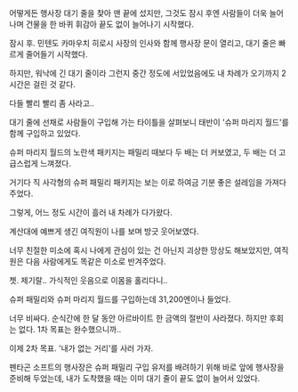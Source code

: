 어떻게든 행사장 대기 줄을 찾아 맨 끝에 섰지만, 그것도 잠시 후엔 사람들이 더욱 늘어나며 건물을 한 바퀴 휘감아 끝도 없이 늘어나기 시작했다.

잠시 후. 민텐도 카마우치 히로시 사장의 인사와 함께 행사장 문이 열리고, 대기 줄은 빠르게 줄어들기 시작했다.

하지만, 워낙에 긴 대기 줄이라 그런지 중간 정도에 서있었음에도 내 차례가 오기까지 2시간은 걸린 것 같다.

다들 빨리 빨리 좀 사라고..

대기 줄에 선채로 사람들이 구입해 가는 타이틀을 살펴보니 태반이 '슈퍼 마리지 월드'를 함께 구입하고 있었다.

슈퍼 마리지 월드의 노란색 패키지는 패밀리 때보다 두 배는 더 커보였고, 두 배는 더 고급스럽게 느껴졌다. 

거기다 직 사각형의 슈퍼 패밀리 패키지는 보는 이로 하여금 기분 좋은 설레임을 가져다 주었다.

그렇게, 어느 정도 시간이 흘러 내 차례가 다가왔다.

계산대에 예쁘게 생긴 여직원이 나를 보며 방긋 웃어보였다.

너무 친절한 미소에 혹시 나에게 관심이 있는 건 아닌지 괴상한 망상도 해보았지만, 여직원은 다음 사람에게도 똑같은 미소로 반겨주었다.

쳇. 제기랄.. 가식적인 웃음으로 이몸을 홀리다니..

슈퍼 패밀리와 슈퍼 마리지 월드를 구입하는데 31,200엔이나 들었다.

너무 비싸다. 순식간에 한 달 동안 아르바이트 한 금액의 절반이 사라졌다. 하지만 후회는 없다. 1차 목표는 완수했으니까..

이제 2차 목표. '내가 없는 거리'를 사러 가자.

펜타곤 소프트의 행사장은 슈퍼 패밀리 구입 유저를 배려하기 위해 바로 앞에 행사장을 준비해 두었는데, 내가 도착했을 때는 이미 대기 줄이 끝도 없이 늘어서 있었다. 